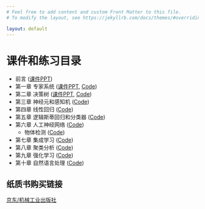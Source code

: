 ```yaml
---
# Feel free to add content and custom Front Matter to this file.
# To modify the layout, see https://jekyllrb.com/docs/themes/#overriding-theme-defaults

layout: default
---
```

# 课件和练习目录

* 前言 ([课件PPT](/assets/slides/ch0-introduction.pptx))
* 第一章 专家系统 ([课件PPT](/assets/slides/ch1-expert-system.pptx), [Code](https://github.com/mlaibook/aipractice/blob/main/ch1-expert-system.ipynb))
* 第二章 决策树 ([课件PPT](/assets/slides/ch2-decision-tree.pptx), [Code](https://github.com/mlaibook/aipractice/blob/main/ch2-decision-tree.ipynb))
* 第三章 神经元和感知机 ([Code](https://github.com/mlaibook/aipractice/blob/main/ch3-perceptron.ipynb))
* 第四章 线性回归 ([Code](https://github.com/mlaibook/aipractice/blob/main/ch4-linear-regression.ipynb))
* 第五章 逻辑斯蒂回归和分类器  ([Code](https://github.com/mlaibook/aipractice/blob/main/ch5-logistic-regression.ipynb))
* 第六章 人工神经网络 ([Code](https://github.com/mlaibook/aipractice/blob/main/ch6-neural-network.ipynb))
    - 物体检测 ([Code](https://github.com/mlaibook/aipractice/blob/main/ch6-yolo-object-detection.ipynb))
* 第七章 集成学习 ([Code](https://github.com/mlaibook/aipractice/blob/main/ch7-ensemble.ipynb))
* 第八章 聚类分析 ([Code](https://github.com/mlaibook/aipractice/blob/main/ch8-clustering.ipynb))
* 第九章 强化学习 ([Code](https://github.com/mlaibook/aipractice/blob/main/ch9-reinforcement-learning.ipynb))
* 第十章 自然语言处理 ([Code](https://github.com/mlaibook/aipractice/blob/main/ch10-nlp.ipynbb))

## 纸质书购买链接

[京东/机械工业出版社](https://item.jd.com/13733932.html)

